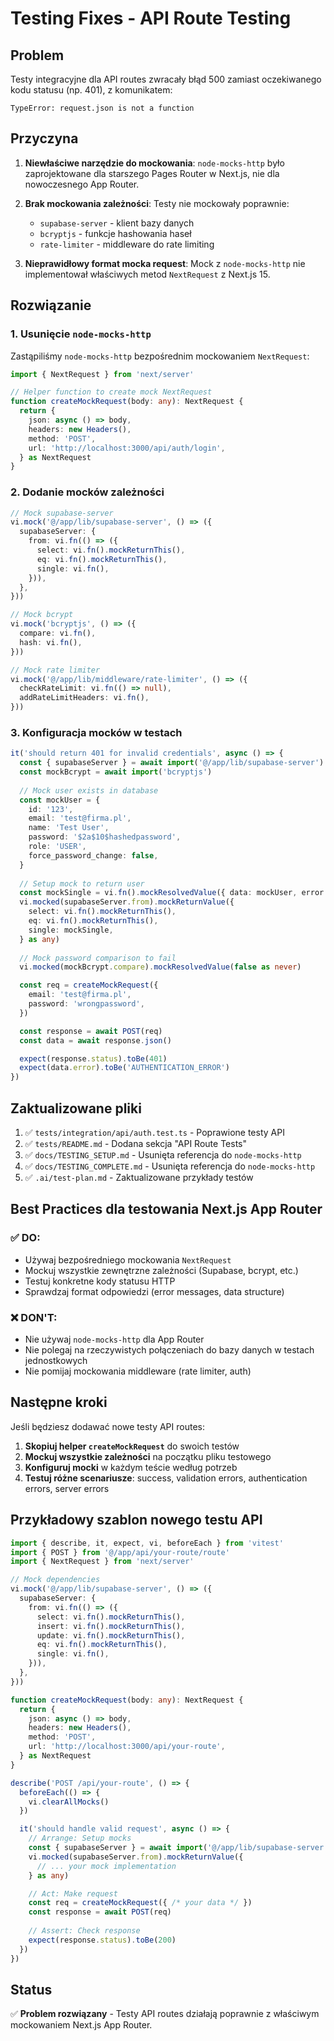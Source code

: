 # Testing Fixes - API Route Testing

## Problem

Testy integracyjne dla API routes zwracały błąd 500 zamiast oczekiwanego kodu statusu (np. 401), z komunikatem:

```
TypeError: request.json is not a function
```

## Przyczyna

1. **Niewłaściwe narzędzie do mockowania**: `node-mocks-http` było zaprojektowane dla starszego Pages Router w Next.js, nie dla nowoczesnego App Router.

2. **Brak mockowania zależności**: Testy nie mockowały poprawnie:
   - `supabase-server` - klient bazy danych
   - `bcryptjs` - funkcje hashowania haseł
   - `rate-limiter` - middleware do rate limiting

3. **Nieprawidłowy format mocka request**: Mock z `node-mocks-http` nie implementował właściwych metod `NextRequest` z Next.js 15.

## Rozwiązanie

### 1. Usunięcie `node-mocks-http`

Zastąpiliśmy `node-mocks-http` bezpośrednim mockowaniem `NextRequest`:

```typescript
import { NextRequest } from 'next/server'

// Helper function to create mock NextRequest
function createMockRequest(body: any): NextRequest {
  return {
    json: async () => body,
    headers: new Headers(),
    method: 'POST',
    url: 'http://localhost:3000/api/auth/login',
  } as NextRequest
}
```

### 2. Dodanie mocków zależności

```typescript
// Mock supabase-server
vi.mock('@/app/lib/supabase-server', () => ({
  supabaseServer: {
    from: vi.fn(() => ({
      select: vi.fn().mockReturnThis(),
      eq: vi.fn().mockReturnThis(),
      single: vi.fn(),
    })),
  },
}))

// Mock bcrypt
vi.mock('bcryptjs', () => ({
  compare: vi.fn(),
  hash: vi.fn(),
}))

// Mock rate limiter
vi.mock('@/app/lib/middleware/rate-limiter', () => ({
  checkRateLimit: vi.fn(() => null),
  addRateLimitHeaders: vi.fn(),
}))
```

### 3. Konfiguracja mocków w testach

```typescript
it('should return 401 for invalid credentials', async () => {
  const { supabaseServer } = await import('@/app/lib/supabase-server')
  const mockBcrypt = await import('bcryptjs')
  
  // Mock user exists in database
  const mockUser = {
    id: '123',
    email: 'test@firma.pl',
    name: 'Test User',
    password: '$2a$10$hashedpassword',
    role: 'USER',
    force_password_change: false,
  }
  
  // Setup mock to return user
  const mockSingle = vi.fn().mockResolvedValue({ data: mockUser, error: null })
  vi.mocked(supabaseServer.from).mockReturnValue({
    select: vi.fn().mockReturnThis(),
    eq: vi.fn().mockReturnThis(),
    single: mockSingle,
  } as any)
  
  // Mock password comparison to fail
  vi.mocked(mockBcrypt.compare).mockResolvedValue(false as never)

  const req = createMockRequest({
    email: 'test@firma.pl',
    password: 'wrongpassword',
  })

  const response = await POST(req)
  const data = await response.json()

  expect(response.status).toBe(401)
  expect(data.error).toBe('AUTHENTICATION_ERROR')
})
```

## Zaktualizowane pliki

1. ✅ `tests/integration/api/auth.test.ts` - Poprawione testy API
2. ✅ `tests/README.md` - Dodana sekcja "API Route Tests"
3. ✅ `docs/TESTING_SETUP.md` - Usunięta referencja do `node-mocks-http`
4. ✅ `docs/TESTING_COMPLETE.md` - Usunięta referencja do `node-mocks-http`
5. ✅ `.ai/test-plan.md` - Zaktualizowane przykłady testów

## Best Practices dla testowania Next.js App Router

### ✅ DO:
- Używaj bezpośredniego mockowania `NextRequest`
- Mockuj wszystkie zewnętrzne zależności (Supabase, bcrypt, etc.)
- Testuj konkretne kody statusu HTTP
- Sprawdzaj format odpowiedzi (error messages, data structure)

### ❌ DON'T:
- Nie używaj `node-mocks-http` dla App Router
- Nie polegaj na rzeczywistych połączeniach do bazy danych w testach jednostkowych
- Nie pomijaj mockowania middleware (rate limiter, auth)

## Następne kroki

Jeśli będziesz dodawać nowe testy API routes:

1. **Skopiuj helper `createMockRequest`** do swoich testów
2. **Mockuj wszystkie zależności** na początku pliku testowego
3. **Konfiguruj mocki** w każdym teście według potrzeb
4. **Testuj różne scenariusze**: success, validation errors, authentication errors, server errors

## Przykładowy szablon nowego testu API

```typescript
import { describe, it, expect, vi, beforeEach } from 'vitest'
import { POST } from '@/app/api/your-route/route'
import { NextRequest } from 'next/server'

// Mock dependencies
vi.mock('@/app/lib/supabase-server', () => ({
  supabaseServer: {
    from: vi.fn(() => ({
      select: vi.fn().mockReturnThis(),
      insert: vi.fn().mockReturnThis(),
      update: vi.fn().mockReturnThis(),
      eq: vi.fn().mockReturnThis(),
      single: vi.fn(),
    })),
  },
}))

function createMockRequest(body: any): NextRequest {
  return {
    json: async () => body,
    headers: new Headers(),
    method: 'POST',
    url: 'http://localhost:3000/api/your-route',
  } as NextRequest
}

describe('POST /api/your-route', () => {
  beforeEach(() => {
    vi.clearAllMocks()
  })

  it('should handle valid request', async () => {
    // Arrange: Setup mocks
    const { supabaseServer } = await import('@/app/lib/supabase-server')
    vi.mocked(supabaseServer.from).mockReturnValue({
      // ... your mock implementation
    } as any)

    // Act: Make request
    const req = createMockRequest({ /* your data */ })
    const response = await POST(req)
    
    // Assert: Check response
    expect(response.status).toBe(200)
  })
})
```

## Status

✅ **Problem rozwiązany** - Testy API routes działają poprawnie z właściwym mockowaniem Next.js App Router.

